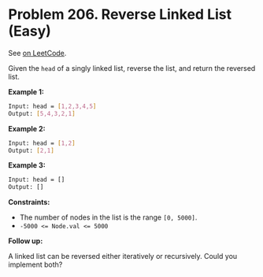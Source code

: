 Problem 206. Reverse Linked List (Easy)
=======================================

See [on LeetCode](https://leetcode.com/problems/reverse-linked-list/).

Given the `head` of a singly linked list, reverse the list, and return the reversed list.

**Example 1:**

```bash
Input: head = [1,2,3,4,5]
Output: [5,4,3,2,1]
```

**Example 2:**

```bash
Input: head = [1,2]
Output: [2,1]
```

**Example 3:**

```bash
Input: head = []
Output: []
```

**Constraints:**

* The number of nodes in the list is the range `[0, 5000]`.
* `-5000 <= Node.val <= 5000`

**Follow up:**

A linked list can be reversed either iteratively or recursively. Could you implement both?
